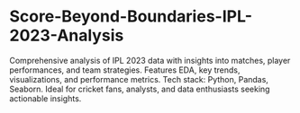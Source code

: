 # Score-Beyond-Boundaries-IPL-2023-Analysis
Comprehensive analysis of IPL 2023 data with insights into matches, player performances, and team strategies. Features EDA, key trends, visualizations, and performance metrics. Tech stack: Python, Pandas, Seaborn. Ideal for cricket fans, analysts, and data enthusiasts seeking actionable insights.
